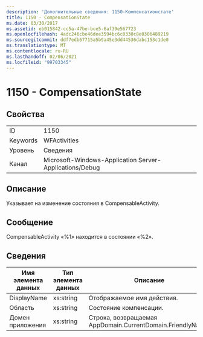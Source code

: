 ```yaml
---
description: 'Дополнительные сведения: 1150-Компенсатионстате'
title: 1150 - CompensationState
ms.date: 03/30/2017
ms.assetid: eb015842-cc5a-47be-bce5-6af39e567723
ms.openlocfilehash: 4adc246cbe46dee3594bc6c0330c8e0306489219
ms.sourcegitcommit: ddf7edb67715a5b9a45e3dd44536dabc153c1de0
ms.translationtype: MT
ms.contentlocale: ru-RU
ms.lasthandoff: 02/06/2021
ms.locfileid: "99703345"
---
```

# <a name="1150---compensationstate"></a>1150 - CompensationState

## <a name="properties"></a>Свойства  
  
|||  
|-|-|  
|ID|1150|  
|Keywords|WFActivities|  
|Уровень|Сведения|  
|Канал|Microsoft-Windows-Application Server-Applications/Debug|  
  
## <a name="description"></a>Описание  

 Указывает на изменение состояния в CompensableActivity.  
  
## <a name="message"></a>Сообщение  

 CompensableActivity «%1» находится в состоянии «%2».  
  
## <a name="details"></a>Сведения  
  
|Имя элемента данных|Тип элемента данных|Описание|  
|--------------------|--------------------|-----------------|  
|DisplayName|xs:string|Отображаемое имя действия.|  
|Область|xs:string|Состояние компенсации.|  
|Домен приложения|xs:string|Строка, возвращаемая AppDomain.CurrentDomain.FriendlyName.|
